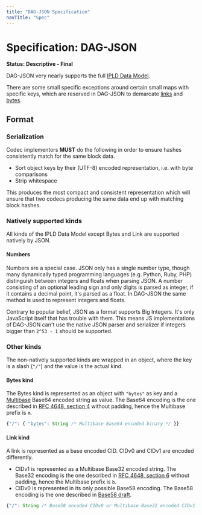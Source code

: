 ```yaml
---
title: "DAG-JSON Specification"
navTitle: "Spec"
---
```


# Specification: DAG-JSON

**Status: Descriptive - Final**

DAG-JSON very nearly supports the full [IPLD Data Model](/docs/data-model/).

There are some small specific exceptions around certain small maps with specific keys,
which are reserved in DAG-JSON to demarcate
[links](/docs/data-model/kinds/#link-kind) and
[bytes](/docs/data-model/kinds/#bytes-kind).

## Format

### Serialization

Codec implementors **MUST** do the following in order to ensure hashes consistently match for the same block data.

 - Sort object keys by their (UTF-8) encoded representation, i.e. with byte comparisons
 - Strip whitespace

This produces the most compact and consistent representation which will ensure that two codecs
producing the same data end up with matching block hashes.

### Natively supported kinds

All kinds of the IPLD Data Model except Bytes and Link are supported natively by JSON.

#### Numbers

Numbers are a special case. JSON only has a single number type, though many dynamically typed programming languages (e.g. Python, Ruby, PHP) distinguish between integers and floats when parsing JSON. A number consisting of an optional leading sign and only digits is parsed as integer, if it contains a decimal point, it's parsed as a float. In DAG-JSON the same method is used to represent integers and floats.

Contrary to popular belief, JSON as a format supports Big Integers. It's only
JavaScript itself that has trouble with them. This means JS implementations
of DAG-JSON can't use the native JSON parser and serializer if integers bigger
than `2^53 - 1` should be supported.

### Other kinds

The non-natively supported kinds are wrapped in an object, where the key is a slash (`"/"`) and the value is the actual kind.

#### Bytes kind

The Bytes kind is represented as an object with `"bytes"` as key and a [Multibase](https://github.com/multiformats/multibase) Base64 encoded string as value. The Base64 encoding is the one described in [RFC 4648, section 4](https://tools.ietf.org/html/rfc4648#section-4) without padding, hence the Multibase prefix is `m`.


```javascript
{"/": { "bytes": String /* Multibase Base64 encoded binary */ }}
```

#### Link kind

A link is represented as a base encoded CID. CIDv0 and CIDv1 are encoded differently.

 - CIDv1 is represented as a Multibase Base32 encoded string. The Base32 encoding is the one described in [RFC 4648, section 6](https://tools.ietf.org/html/rfc4648#section-6) without padding, hence the Multibase prefix is `b`.
 - CIDv0 is represented in its only possible Base58 encoding. The Base58 encoding is the one described in [Base58 draft](https://tools.ietf.org/html/draft-msporny-base58).

```javascript
{"/": String /* Base58 encoded CIDv0 or Multibase Base32 encoded CIDv1 */}
```
